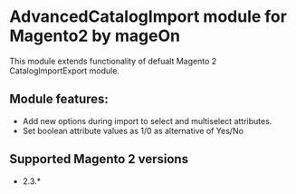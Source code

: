 # AdvancedCatalogImport module for Magento2 by mageOn

This module extends functionality of defualt Magento 2 CatalogImportExport module.

## Module features:

-  Add new options during import to select and multiselect attributes.
-  Set boolean attribute values as 1/0 as alternative of Yes/No

## Supported Magento 2 versions

- 2.3.*
